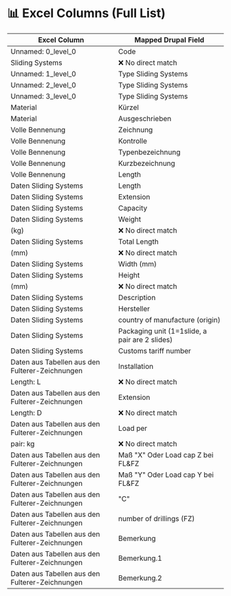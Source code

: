 # 📊 Excel Columns (Full List)

| Excel Column | Mapped Drupal Field |
|--------------|---------------------|
| Unnamed: 0_level_0 | Code
Sliding Systems | ❌ No direct match |
| Unnamed: 1_level_0 | Type Sliding Systems | ❌ No direct match |
| Unnamed: 2_level_0 | Type Sliding Systems | ❌ No direct match |
| Unnamed: 3_level_0 | Type Sliding Systems | ❌ No direct match |
| Material | Kürzel | ❌ No direct match |
| Material | Ausgeschrieben | ❌ No direct match |
| Volle Bennenung  | Zeichnung | ❌ No direct match |
| Volle Bennenung  | Kontrolle | ❌ No direct match |
| Volle Bennenung  | Typenbezeichnung | ❌ No direct match |
| Volle Bennenung  | Kurzbezeichnung | ❌ No direct match |
| Volle Bennenung  | Length | ❌ No direct match |
| Daten Sliding Systems | Length | ❌ No direct match |
| Daten Sliding Systems | Extension | ❌ No direct match |
| Daten Sliding Systems | Capacity | ❌ No direct match |
| Daten Sliding Systems | Weight 
(kg) | ❌ No direct match |
| Daten Sliding Systems | Total Length 
(mm) | ❌ No direct match |
| Daten Sliding Systems | Width (mm) | ❌ No direct match |
| Daten Sliding Systems | Height 
(mm) | ❌ No direct match |
| Daten Sliding Systems | Description | ❌ No direct match |
| Daten Sliding Systems | Hersteller | ❌ No direct match |
| Daten Sliding Systems | country of manufacture (origin) | ❌ No direct match |
| Daten Sliding Systems | Packaging unit (1=1slide, a pair are 2 slides) | ❌ No direct match |
| Daten Sliding Systems | Customs tariff number | ❌ No direct match |
| Daten aus Tabellen aus den Fulterer-Zeichnungen | Installation
Length: L | ❌ No direct match |
| Daten aus Tabellen aus den Fulterer-Zeichnungen | Extension
Length: D | ❌ No direct match |
| Daten aus Tabellen aus den Fulterer-Zeichnungen | Load per
pair: kg | ❌ No direct match |
| Daten aus Tabellen aus den Fulterer-Zeichnungen | Maß "X" Oder Load cap Z bei FL&FZ | ❌ No direct match |
| Daten aus Tabellen aus den Fulterer-Zeichnungen | Maß "Y" Oder Load cap Y bei FL&FZ | ❌ No direct match |
| Daten aus Tabellen aus den Fulterer-Zeichnungen | "C" | ❌ No direct match |
| Daten aus Tabellen aus den Fulterer-Zeichnungen | number of drillings (FZ) | ❌ No direct match |
| Daten aus Tabellen aus den Fulterer-Zeichnungen | Bemerkung | ❌ No direct match |
| Daten aus Tabellen aus den Fulterer-Zeichnungen | Bemerkung.1 | ❌ No direct match |
| Daten aus Tabellen aus den Fulterer-Zeichnungen | Bemerkung.2 | ❌ No direct match |